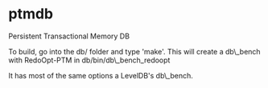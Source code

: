 # ptmdb
Persistent Transactional Memory DB
<p>
To build, go into the db/ folder and type 'make'. This will create a db\_bench with RedoOpt-PTM in db/bin/db\_bench_redoopt
<p>
It has most of the same options a LevelDB's db\_bench.

